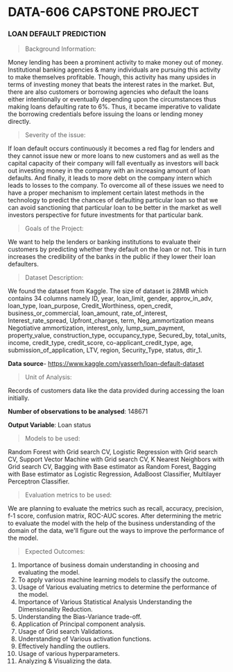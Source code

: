 # DATA-606 CAPSTONE PROJECT
### LOAN DEFAULT PREDICTION

> Background Information: 

Money lending has been a prominent activity to make money out of money.  Institutional banking agencies & many individuals are pursuing this activity to make themselves profitable. Though, this activity has many upsides in terms of investing money that beats the interest rates in the market. But, there are also customers or borrowing agencies who default the loans either intentionally or eventually depending upon the circumstances thus making loans defaulting rate to 6%.  Thus, it became imperative to validate the borrowing credentials before issuing the loans or lending money directly. 

> Severity of the issue: 

If loan default occurs continuously it becomes a red flag for lenders and they cannot issue new or more loans to new customers and as well as the capital capacity of their company will fall eventually as investors will back out investing money in the company with an increasing amount of loan defaults. And finally, it leads to more debt on the company intern which leads to losses to the company. To overcome all of these issues we need to have a proper mechanism to implement certain latest methods in the technology to predict the chances of defaulting particular loan so that we can avoid sanctioning that particular loan to be better in the market as well investors perspective for future investments for that particular bank.

> Goals of the Project: 

We want to help the lenders or banking institutions to evaluate their customers by predicting whether they default on the loan or not. This in turn increases the credibility of the banks in the public if they lower their loan defaulters.

> Dataset Description: 

We found the dataset from Kaggle. The size of dataset is 28MB which contains 34 columns namely ID, year, loan_limit, gender, approv_in_adv, loan_type, loan_purpose, Credit_Worthiness, open_credit, business_or_commercial, loan_amount, rate_of_interest, Interest_rate_spread, Upfront_charges, term, Neg_ammortization means Negotiative ammortization, interest_only, lump_sum_payment, property_value, construction_type, occupancy_type, Secured_by, total_units, income, credit_type, credit_score, co-applicant_credit_type, age, submission_of_application, LTV, region, Security_Type, status, dtir_1.

__Data source__- https://www.kaggle.com/yasserh/loan-default-dataset

> Unit of Analysis: 

Records of customers data like the data provided during accessing the loan initially.

__Number of observations to be analysed__: 148671

__Output Variable__: Loan status

> Models to be used: 

Random Forest with Grid search CV, Logistic Regression with Grid search CV, Support Vector Machine with Grid search CV, K Nearest Neighbors with Grid search CV, Bagging with Base estimator as Random Forest, Bagging with Base estimator as Logistic Regression, AdaBoost Classifier, Multilayer Perceptron Classifier.

> Evaluation metrics to be used: 

We are planning to evaluate the metrics such as recall, accuracy, precision, f-1 score, confusion matrix, ROC-AUC scores. After determining the metric to evaluate the model with the help of the business understanding of the domain of the data, we'll figure out the ways to improve the performance of the model.

> Expected Outcomes: 

1) Importance of business domain understanding in choosing and evaluating the model. 
2) To apply various machine learning models to classify the outcome. 
3) Usage of Various evaluating metrics to determine the performance of the model. 
4) Importance of Various Statistical Analysis Understanding the Dimensionality Reduction. 
5) Understanding the Bias-Variance trade-off. 
6) Application of Principal component analysis. 
7) Usage of Grid search Validations. 
8) Understanding of Various activation functions. 
9) Effectively handling the outliers. 
10) Usage of various hyperparameters. 
11) Analyzing & Visualizing the data.


